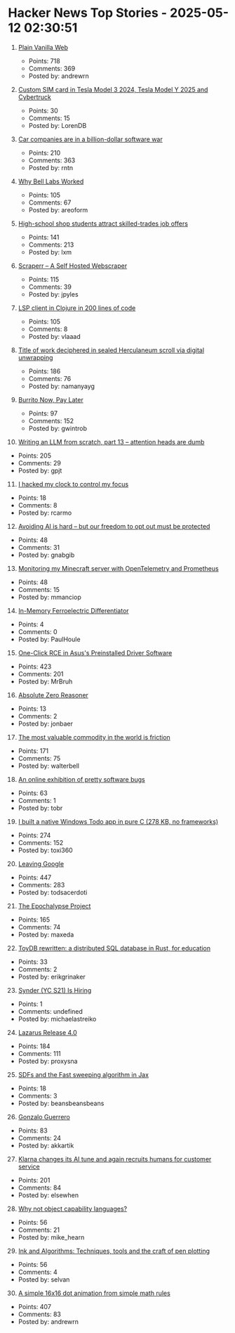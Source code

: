 # Hacker News Top Stories - 2025-05-12 02:30:51

1. [Plain Vanilla Web](https://plainvanillaweb.com/index.html)
   - Points: 718
   - Comments: 369
   - Posted by: andrewrn

2. [Custom SIM card in Tesla Model 3 2024, Tesla Model Y 2025 and Cybertruck](https://olegkutkov.me/2025/05/12/custom-sim-card-in-tesla-model-3-2024-tesla-model-y-2025-and-cybertruck/)
   - Points: 30
   - Comments: 15
   - Posted by: LorenDB

3. [Car companies are in a billion-dollar software war](https://insideevs.com/features/759153/car-companies-software-companies/)
   - Points: 210
   - Comments: 363
   - Posted by: rntn

4. [Why Bell Labs Worked](https://1517.substack.com/p/why-bell-labs-worked)
   - Points: 105
   - Comments: 67
   - Posted by: areoform

5. [High-school shop students attract skilled-trades job offers](https://www.wsj.com/lifestyle/careers/skilled-trades-high-school-recruitment-fd9f8257)
   - Points: 141
   - Comments: 213
   - Posted by: lxm

6. [Scraperr – A Self Hosted Webscraper](https://github.com/jaypyles/Scraperr)
   - Points: 115
   - Comments: 39
   - Posted by: jpyles

7. [LSP client in Clojure in 200 lines of code](https://vlaaad.github.io/lsp-client-in-200-lines-of-code)
   - Points: 105
   - Comments: 8
   - Posted by: vlaaad

8. [Title of work deciphered in sealed Herculaneum scroll via digital unwrapping](https://www.finebooksmagazine.com/fine-books-news/title-work-deciphered-sealed-herculaneum-scroll-digital-unwrapping)
   - Points: 186
   - Comments: 76
   - Posted by: namanyayg

9. [Burrito Now, Pay Later](https://enterprisevalue.substack.com/p/burrito-now-pay-later)
   - Points: 97
   - Comments: 152
   - Posted by: gwintrob

10. [Writing an LLM from scratch, part 13 – attention heads are dumb](https://www.gilesthomas.com/2025/05/llm-from-scratch-13-taking-stock-part-1-attention-heads-are-dumb)
   - Points: 205
   - Comments: 29
   - Posted by: gpjt

11. [I hacked my clock to control my focus](https://www.paepper.com/blog/posts/how-i-hacked-my-clock-to-control-my-focus.md/)
   - Points: 18
   - Comments: 8
   - Posted by: rcarmo

12. [Avoiding AI is hard – but our freedom to opt out must be protected](https://theconversation.com/avoiding-ai-is-hard-but-our-freedom-to-opt-out-must-be-protected-255873)
   - Points: 48
   - Comments: 31
   - Posted by: gnabgib

13. [Monitoring my Minecraft server with OpenTelemetry and Prometheus](https://www.dash0.com/blog/monitoring-minecraft-with-opentelemetry)
   - Points: 48
   - Comments: 15
   - Posted by: mmanciop

14. [In-Memory Ferroelectric Differentiator](https://www.nature.com/articles/s41467-025-58359-4)
   - Points: 4
   - Comments: 0
   - Posted by: PaulHoule

15. [One-Click RCE in Asus's Preinstalled Driver Software](https://mrbruh.com/asusdriverhub/)
   - Points: 423
   - Comments: 201
   - Posted by: MrBruh

16. [Absolute Zero Reasoner](https://andrewzh112.github.io/absolute-zero-reasoner/)
   - Points: 13
   - Comments: 2
   - Posted by: jonbaer

17. [The most valuable commodity in the world is friction](https://kyla.substack.com/p/the-most-valuable-commodity-in-the)
   - Points: 171
   - Comments: 75
   - Posted by: walterbell

18. [An online exhibition of pretty software bugs](https://glitchgallery.org/)
   - Points: 63
   - Comments: 1
   - Posted by: tobr

19. [I built a native Windows Todo app in pure C (278 KB, no frameworks)](https://github.com/Efeckc17/simple-todo-c)
   - Points: 274
   - Comments: 152
   - Posted by: toxi360

20. [Leaving Google](https://www.airs.com/blog/archives/670)
   - Points: 447
   - Comments: 283
   - Posted by: todsacerdoti

21. [The Epochalypse Project](https://epochalypse-project.org/)
   - Points: 165
   - Comments: 74
   - Posted by: maxeda

22. [ToyDB rewritten: a distributed SQL database in Rust, for education](https://github.com/erikgrinaker/toydb)
   - Points: 33
   - Comments: 2
   - Posted by: erikgrinaker

23. [Synder (YC S21) Is Hiring](https://www.ycombinator.com/companies/synder/jobs/2Wnbc1f-business-development-representative)
   - Points: 1
   - Comments: undefined
   - Posted by: michaelastreiko

24. [Lazarus Release 4.0](https://forum.lazarus.freepascal.org/index.php?topic=71050.0)
   - Points: 184
   - Comments: 111
   - Posted by: proxysna

25. [SDFs and the Fast sweeping algorithm in Jax](https://rohangautam.github.io/blog/fast_sweeping/fastsweeping/)
   - Points: 18
   - Comments: 3
   - Posted by: beansbeansbeans

26. [Gonzalo Guerrero](https://en.wikipedia.org/wiki/Gonzalo_Guerrero)
   - Points: 83
   - Comments: 24
   - Posted by: akkartik

27. [Klarna changes its AI tune and again recruits humans for customer service](https://www.customerexperiencedive.com/news/klarna-reinvests-human-talent-customer-service-AI-chatbot/747586/)
   - Points: 201
   - Comments: 84
   - Posted by: elsewhen

28. [Why not object capability languages?](https://blog.plan99.net/why-not-capability-languages-a8e6cbdf9682)
   - Points: 56
   - Comments: 21
   - Posted by: mike_hearn

29. [Ink and Algorithms: Techniques, tools and the craft of pen plotting](https://penplotter.art/)
   - Points: 56
   - Comments: 4
   - Posted by: selvan

30. [A simple 16x16 dot animation from simple math rules](https://tixy.land)
   - Points: 407
   - Comments: 83
   - Posted by: andrewrn

